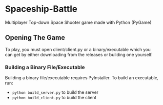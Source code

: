 # Spaceship-Battle
Multiplayer Top-down Space Shooter game made with Python (PyGame)

## Opening The Game
To play, you must open client/client.py or a binary/executable which you can get by either downloading from the releases or building one yourself.

### Building a Binary File/Executable
Building a binary file/executable requires PyInstaller.
To build an executable, run:
* `python build_server.py` to build the server
* `python build_client.py` to build the client
